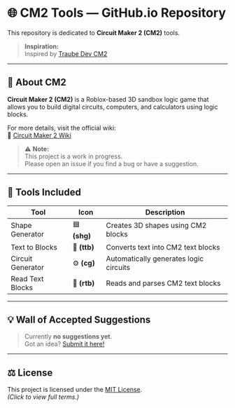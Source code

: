 # 🌐 CM2 Tools — GitHub.io Repository

This repository is dedicated to **Circuit Maker 2 (CM2)** tools.

> **Inspiration:**  
> Inspired by [Traube Dev CM2](https://www.traube.dev/cm2)

---

## 🧠 About CM2
**Circuit Maker 2 (CM2)** is a Roblox-based 3D sandbox logic game that allows you to build digital circuits, computers, and calculators using logic blocks.

For more details, visit the official wiki:  
🔗 [Circuit Maker 2 Wiki](https://cm2.fandom.com/wiki/Circuit_Maker_2_Wiki)

> ⚠️ **Note:**  
> This project is a work in progress.  
> Please open an issue if you find a bug or have a suggestion.

---

## 🧰 Tools Included
| Tool | Icon | Description |
|------|------|-------------|
| Shape Generator | 🟦 **(shg)** | Creates 3D shapes using CM2 blocks |
| Text to Blocks | 🔡 **(ttb)** | Converts text into CM2 text blocks |
| Circuit Generator | ⚙️ **(cg)** | Automatically generates logic circuits |
| Read Text Blocks | 📖 **(rtb)** | Reads and parses CM2 text blocks |

---

## 💡 Wall of Accepted Suggestions
> Currently **no suggestions yet**.  
> Got an idea? [Submit it here!](../../issues)

---

## ⚖️ License
This project is licensed under the [MIT License](LICENSE).  
*(Click to view full terms.)*
